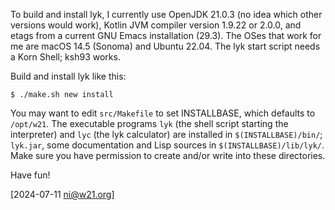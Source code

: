 To build and install lyk, I currently use OpenJDK 21.0.3 (no idea
which other versions would work), Kotlin JVM compiler version 1.9.22
or 2.0.0, and etags from a current GNU Emacs installation (29.3).
The OSes that work for me are macOS 14.5 (Sonoma) and Ubuntu 22.04.
The lyk start script needs a Korn Shell; ksh93 works.

Build and install lyk like this:

    $ ./make.sh new install

You may want to edit `src/Makefile` to set INSTALLBASE, which
defaults to `/opt/w21`. The executable programs `lyk` (the shell
script starting the interpreter) and `lyc` (the lyk calculator) are
installed in `$(INSTALLBASE)/bin/`; `lyk.jar`, some documentation
and Lisp sources in `$(INSTALLBASE)/lib/lyk/`. Make sure you have
permission to create and/or write into these directories.

Have fun!

[2024-07-11 ni@w21.org]
